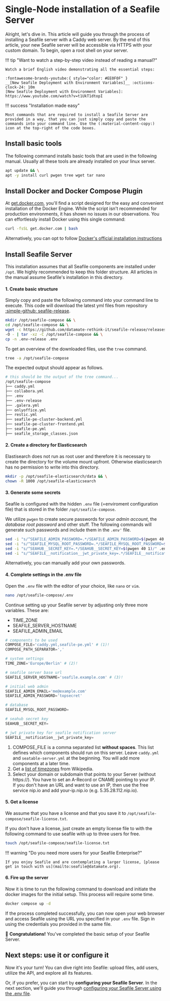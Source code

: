 # Single-Node installation of a Seafile Server

Alright, let's dive in. This article will guide you through the process of installing a Seafile server with a Caddy web server. By the end of this article, your new Seafile server will be accessible via HTTPS with your custom domain. To begin, open a root shell on your server.

!!! tip "Want to watch a step-by-step video instead of reading a manual?"

    Watch a brief English video demonstrating all the essential steps:

    :fontawesome-brands-youtube:{ style="color: #EE0F0F" }
    __[New Seafile Deployment with Environment Variables]__ :octicons-clock-24: 10m
    [New Seafile Deployment with Environment Variables]: https://www.youtube.com/watch?v=t1UkT1dtopI

!!! success "Installation made easy"

    Most commands that are required to install a Seafile Server are provided in a way, that you can just simply copy and paste the commands into your command line. Use the (:material-content-copy:) icon at the top-right of the code boxes.

## Install basic tools

The following command installs basic tools that are used in the following manual. Usually all these tools are already installed on your linux server.

```bash
apt update && \
apt -y install curl pwgen tree wget tar nano
```

## Install Docker and Docker Compose Plugin

At [get.docker.com](https://get.docker.com), you'll find a script designed for the easy and convenient installation of the Docker Engine. While the script isn't recommended for production environments, it has shown no issues in our observations. You can effortlessly install Docker using this single command:

```bash
curl -fsSL get.docker.com | bash
```

Alternatively, you can opt to follow [Docker's official installation instructions](https://docs.docker.com/engine/install/)

## Install Seafile Server

This installation assumes that all Seafile components are installed under `/opt`.
We highly recommended to keep this folder structure. All articles in the manual assume Seafile's installation in this directory.

#### 1. Create basic structure

Simply copy and paste the following command into your command line to execute. This code will download the latest yml files from repository [:simple-github: seafile-release](https://github.com/datamate-rethink-it/seafile-release).

```bash
mkdir /opt/seafile-compose && \
cd /opt/seafile-compose && \
wget -c https://github.com/datamate-rethink-it/seafile-release/releases/latest/download/seafile-compose.tar.gz \
-O - | tar -xz -C /opt/seafile-compose && \
cp -n .env-release .env
```

To get an overview of the downloaded files, use the `tree` command.

```bash
tree -a /opt/seafile-compose
```

The expected output should appear as follows.

```bash
# this should be the output of the tree command...
/opt/seafile-compose
├── caddy.yml
├── collabora.yml
├── .env
├── .env-release
├── .galera.yml
├── onlyoffice.yml
├── restic.yml
├── seafile-pe-cluster-backend.yml
├── seafile-pe-cluster-frontend.yml
├── seafile-pe.yml
├── seafile_storage_classes.json
```

#### 2. Create a directory for Elasticsearch

Elastisearch does not run as root user and therefore it is necessary to create the directory for the volume mount upfront. Otherwise elasticsearch has no permission to write into this directory.

```bash
mkdir -p /opt/seafile-elasticsearch/data && \
chown -R 1000 /opt/seafile-elasticsearch
```

#### 3. Generate some secrets

Seafile is configured with the hidden `.env` file (=enviroment configuration file) that is stored in the folder `/opt/seafile-compose`.

We utilize `pwgen` to create secure passwords for your _admin account_, the _database root password_ and other stuff. The following commands will generate such passwords and include them in the `.env'` file.

```bash
sed -i "s/^SEAFILE_ADMIN_PASSWORD=.*/SEAFILE_ADMIN_PASSWORD=$(pwgen 40 1)/" .env
sed -i "s/^SEAFILE_MYSQL_ROOT_PASSWORD=.*/SEAFILE_MYSQL_ROOT_PASSWORD=$(pwgen 40 1)/" .env
sed -i "s/^SEAHUB__SECRET_KEY=.*/SEAHUB__SECRET_KEY=$(pwgen 40 1)/" .env
sed -i "s/^SEAFILE__notification__jwt_private_key=.*/SEAFILE__notification__jwt_private_key=$(pwgen 40 1)/" .env
```

Alternatively, you can manually add your own passwords.

#### 4. Complete settings in the .env file

Open the `.env` file with the editor of your choice, like `nano` or `vim`.

```bash
nano /opt/seafile-compose/.env
```

Continue setting up your Seafile server by adjusting only three more variables. These are:

- TIME_ZONE
- SEAFILE_SERVER_HOSTNAME
- SEAFILE_ADMIN_EMAIL

```python
# components to be used
COMPOSE_FILE='caddy.yml,seafile-pe.yml' # (1)!
COMPOSE_PATH_SEPARATOR=','

# system settings
TIME_ZONE='Europe/Berlin' # (2)!

# seafile server base url
SEAFILE_SERVER_HOSTNAME='seafile.example.com' # (3)!

# initial web admin
SEAFILE_ADMIN_EMAIL='me@example.com'
SEAFILE_ADMIN_PASSWORD='topsecret'

# database
SEAFILE_MYSQL_ROOT_PASSWORD=

# seahub secret key
SEAHUB__SECRET_KEY=

# jwt private key for seafile notification server
SEAFILE__notification__jwt_private_key=
```

1.  COMPOSE_FILE is a comma separated list **without spaces**. This list defines which components should run on this server. Leave `caddy.yml` and `seatable-server.yml` at the beginning. You will add more components at a later time.
2.  Get a [list of timezones](https://en.wikipedia.org/wiki/List_of_tz_database_time_zones) from Wikipedia.
3.  Select your domain or subdomain that points to your Server (without https://). You have to set an A-Record or CNAME pointing to your IP.
    <br>If you don't have an URL and want to use an IP, then use the free service nip.io and add your-ip.nip.io (e.g. 5.35.28.112.nip.io).

#### 5. Get a license

We assume that you have a license and that you save it to `/opt/seafile-compose/seafile-license.txt`.

If you don't have a license, just create an empty license file to with the following command to use seafile with up to three users for free.

```bash
touch /opt/seafile-compose/seafile-license.txt
```

!!! warning "Do you need more users for your Seafile Enterprise?"

    If you enjoy Seafile and are contemplating a larger license, [please get in touch with us](mailto:seafile@datamate.org).

#### 6. Fire up the server

Now it is time to run the following command to download and initiate the docker images for the initial setup. This process will require some time.

```bash
docker compose up -d
```

If the process completed successfully, you can now open your web browser and access Seafile using the URL you specified in your `.env` file.
Sign in using the credentials you provided in the same file.

:partying_face: **Congratulations!** You've completed the basic setup of your Seafile Server.

## Next steps: use it or configure it

Now it's your turn! You can dive right into Seafile: upload files, add users, utilize the API, and explore all its features.

Or, if you prefer, you can start by **configuring your Seafile Server**. In the next section, we'll guide you through [configuring your Seafile Server using the .env file](../docker/how-to-configure-docker.md).
